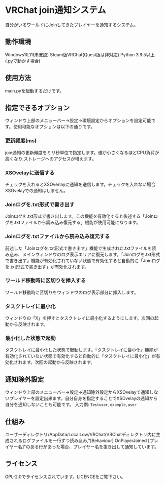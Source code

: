 # VRChat join通知システム
自分がいるワールドにJoinしてきたプレイヤーを通知するシステム。

## 動作環境
Windows10,11(未確認)
Steam版VRChat(Quest版は非対応)
Python 3.9.5以上(.pyで動かす場合)

## 使用方法
main.pyを起動するだけです。
## 指定できるオプション
ウィンドウ上部のメニューバー→設定→環境設定からオプションを設定可能です。使用可能なオプションは以下の通りです。
### 更新頻度(ms)
join通知の更新頻度をミリ秒単位で指定します。値が小さくなるほどCPU負荷が高くなり,ストレージへのアクセスが増えます。
### XSOvelayに送信する
チェックを入れるとXSOverlayに通知を送信します。チェックを入れない場合XSOvelayでの通知はしません。
### Joinログを.txt形式で書き出す
Joinログを.txt形式で書き出します。この機能を有効化すると後述する「Joinログを.txtファイルから読み込み復元する」機能が使用可能になります。
### Joinログを.txtファイルから読み込み復元する
前述した「Joinログを.txt形式で書き出す」機能で生成された.txtファイルを読み込み、メインウィンドウのログ表示エリアに復元します。「Joinログを.txt形式で書き出す」機能が有効化されていない状態で有効化すると自動的に「Joinログを.txt形式で書き出す」が有効化されます。
### ワールド移動時に区切りを挿入する
ワールド移動時に区切りをウィンドウのログ表示部分に挿入します。
### タスクトレイに最小化
ウィンドウの「X」を押すとタスクトレイに最小化するようにします。次回の起動から反映されます。
### 最小化した状態で起動
タスクトレイに最小化した状態で起動します。「タスクトレイに最小化」機能が有効化されていない状態で有効化すると自動的に「タスクトレイに最小化」が有効化されます。次回の起動から反映されます。

## 通知除外設定
ウィンドウ上部のメニューバー→設定→通知除外設定からXSOvelayで通知しないプレイヤーを設定出来ます。自分自身を指定することでXSOvelayの通知から自分を通知しないことも可能です。
入力例:
`Testuser,example,user`

## 仕組み
ユーザーディレクトリ/AppData/LocalLow/VRChat/VRChatディレクトリ内に生成されるログファイルを一行ずつ読み込み,"[Behaviour] OnPlayerJoined [プレイヤー名]"のある行があった場合、プレイヤー名を抜き出して通知しています。

## ライセンス
GPL-2.0でライセンスされています。LICENCEをご覧下さい。